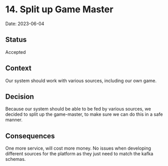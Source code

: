 # 14. Split up Game Master

Date: 2023-06-04

## Status

Accepted

## Context

Our system should work with various sources, including our own game.

## Decision

Because our system should be able to be fed by various sources, we decided to split up the game-master, to make sure we can do this in a safe manner.


## Consequences

One more service, will cost more money. 
No issues when developing different sources for the platform as they just need to match the kafka schemas.
